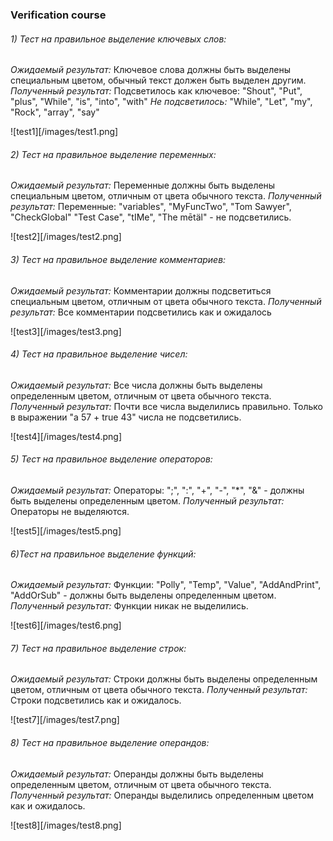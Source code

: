 ### Verification course

###### 1) Тест на правильное выделение ключевых слов:
_Ожидаемый результат:_ Ключевое слова должны быть выделены специальным цветом, обычный текст должен быть выделен другим.
_Полученный результат:_ Подсветилось как ключевое: "Shout", "Put", "plus", "While", "is", "into", "with"
_Не подсветилось:_ "While", "Let", "my", "Rock", "array", "say"

![test1][/images/test1.png]

###### 2) Тест на правильное выделение переменных:
_Ожидаемый результат:_ Переменные должны быть выделены специальным цветом, отличным от цвета обычного текста.
_Полученный результат:_ Переменные: "variables", "MyFuncTwo", "Tom Sawyer", "CheckGlobal" "Test Case", "tIMe", "The mētäl" - не подсветились.

![test2][/images/test2.png]

###### 3) Тест на правильное выделение комментариев:
_Ожидаемый результат:_ Комментарии должны подсветиться специальным цветом, отличным от цвета обычного текста.
_Полученный результат:_ Все комментарии подсветились как и ожидалось

![test3][/images/test3.png]

###### 4) Тест на правильное выделение чисел:
_Ожидаемый результат:_ Все числа должны быть выделены определенным цветом, отличным от цвета обычного текста.
_Полученный результат:_ Почти все числа выделились правильно. Только в выражении "a 57 + true 43" числа не подсветились.

![test4][/images/test4.png]

###### 5) Тест на правильное выделение операторов:
_Ожидаемый результат:_ Операторы: ";", ":", "+", "-", "*", "&" - должны быть выделены определенным цветом.
_Полученный результат:_ Операторы не выделяются.

![test5][/images/test5.png]

###### 6)Тест на правильное выделение функций:
_Ожидаемый результат:_ Функции: "Polly", "Temp", "Value", "AddAndPrint", "AddOrSub" - должны быть выделены определенным цветом.
_Полученный результат:_ Функции никак не выделились.

![test6][/images/test6.png]

###### 7) Тест на правильное выделение строк:
_Ожидаемый результат:_ Строки должны быть выделены определенным цветом, отличным от цвета обычного текста.
_Полученный результат:_ Строки подсветились как и ожидалось.

![test7][/images/test7.png]

###### 8) Тест на правильное выделение операндов:
_Ожидаемый результат:_ Операнды должны быть выделены определенным цветом, отличным от цвета обычного текста.
_Полученный результат:_ Операнды выделились определенным цветом как и ожидалось.

![test8][/images/test8.png]